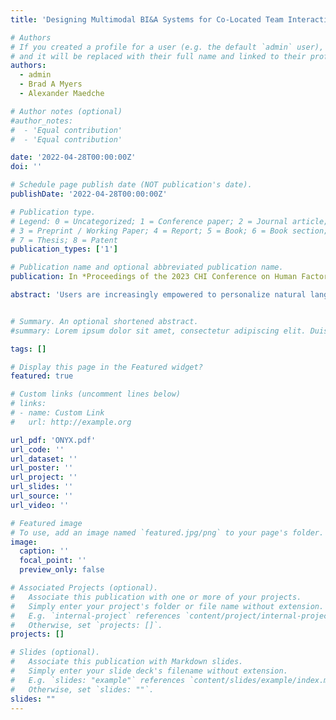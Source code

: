 ```yaml
---
title: 'Designing Multimodal BI&A Systems for Co-Located Team Interactions'

# Authors
# If you created a profile for a user (e.g. the default `admin` user), write the username (folder name) here
# and it will be replaced with their full name and linked to their profile.
authors:
  - admin
  - Brad A Myers
  - Alexander Maedche

# Author notes (optional)
#author_notes:
#  - 'Equal contribution'
#  - 'Equal contribution'

date: '2022-04-28T00:00:00Z'
doi: ''

# Schedule page publish date (NOT publication's date).
publishDate: '2022-04-28T00:00:00Z'

# Publication type.
# Legend: 0 = Uncategorized; 1 = Conference paper; 2 = Journal article;
# 3 = Preprint / Working Paper; 4 = Report; 5 = Book; 6 = Book section;
# 7 = Thesis; 8 = Patent
publication_types: ['1']

# Publication name and optional abbreviated publication name.
publication: In *Proceedings of the 2023 CHI Conference on Human Factors in Computing Systems*

abstract: 'Users are increasingly empowered to personalize natural language interfaces (NLIs) by teaching how to handle new natural language (NL) inputs. However, our formative study found that when teach- ing new NL inputs, users require assistance in clarifying ambigui- ties that arise and want insight into which parts of the input the NLI understands. In this paper we introduce ONYX, an intelligent agent that interactively learns new NL inputs by combining NL programming and programming-by-demonstration, also known as multi-modal interactive task learning. To address the aforemen- tioned challenges, ONYX provides suggestions on how ONYX could handle new NL inputs based on previously learned concepts or user-defined procedures, and poses follow-up questions to clarify ambiguities in user demonstrations, using visual and textual aids to clarify the connections. Our evaluation shows that users provided with ONYX’s new features achieved significantly higher accuracy in teaching new NL inputs (median: 93.3%) in contrast to those without (median: 73.3%).'


# Summary. An optional shortened abstract.
#summary: Lorem ipsum dolor sit amet, consectetur adipiscing elit. Duis posuere tellus ac convallis placerat. Proin tincidunt magna sed ex sollicitudin condimentum.

tags: []

# Display this page in the Featured widget?
featured: true

# Custom links (uncomment lines below)
# links:
# - name: Custom Link
#   url: http://example.org

url_pdf: 'ONYX.pdf'
url_code: ''
url_dataset: ''
url_poster: ''
url_project: ''
url_slides: ''
url_source: ''
url_video: ''

# Featured image
# To use, add an image named `featured.jpg/png` to your page's folder.
image:
  caption: ''
  focal_point: ''
  preview_only: false

# Associated Projects (optional).
#   Associate this publication with one or more of your projects.
#   Simply enter your project's folder or file name without extension.
#   E.g. `internal-project` references `content/project/internal-project/index.md`.
#   Otherwise, set `projects: []`.
projects: []

# Slides (optional).
#   Associate this publication with Markdown slides.
#   Simply enter your slide deck's filename without extension.
#   E.g. `slides: "example"` references `content/slides/example/index.md`.
#   Otherwise, set `slides: ""`.
slides: ""
---
```

